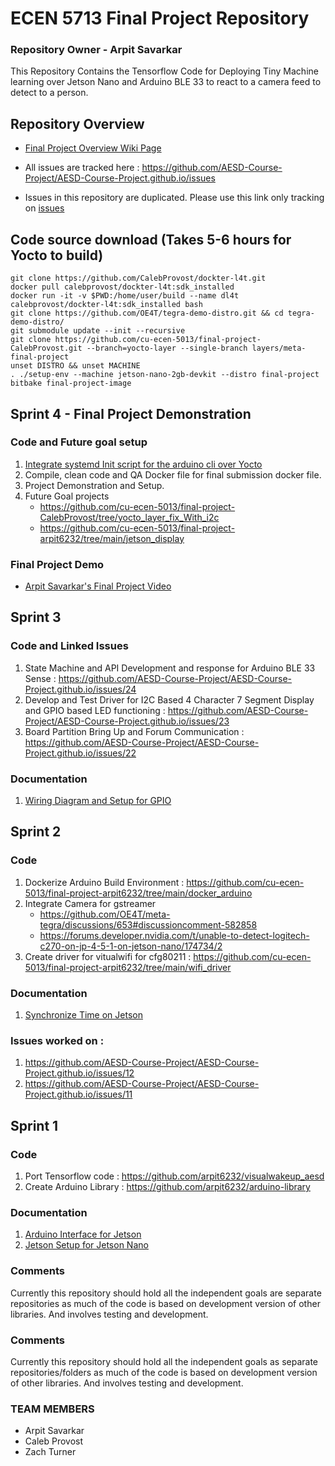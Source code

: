 # ECEN 5713 Final Project Repository 

### Repository Owner - Arpit Savarkar 

This Repository Contains the Tensorflow Code for Deploying Tiny Machine learning over Jetson Nano and Arduino BLE 33 to react to a camera feed to detect to a person. 

## Repository Overview 
- [Final Project Overview Wiki Page](https://github.com/AESD-Course-Project/AESD-Course-Project.github.io/wiki/Project-Overview)

- All issues are tracked here : https://github.com/AESD-Course-Project/AESD-Course-Project.github.io/issues

- Issues in this repository are duplicated. Please use this link only tracking on [issues](https://github.com/AESD-Course-Project/AESD-Course-Project.github.io/issues)

## Code source download (Takes 5-6 hours for Yocto to build)
```
git clone https://github.com/CalebProvost/dockter-l4t.git
docker pull calebprovost/dockter-l4t:sdk_installed
docker run -it -v $PWD:/home/user/build --name dl4t calebprovost/dockter-l4t:sdk_installed bash
git clone https://github.com/OE4T/tegra-demo-distro.git && cd tegra-demo-distro/
git submodule update --init --recursive
git clone https://github.com/cu-ecen-5013/final-project-CalebProvost.git --branch=yocto-layer --single-branch layers/meta-final-project
unset DISTRO && unset MACHINE
. ./setup-env --machine jetson-nano-2gb-devkit --distro final-project
bitbake final-project-image
```

## Sprint 4 - Final Project Demonstration 

### Code and Future goal setup

1. [Integrate systemd Init script for the arduino cli over Yocto](https://github.com/cu-ecen-5013/final-project-CalebProvost/commit/1638714ecaf2a8d41b95062672a6b2827731ebb1)
2. Compile, clean code and QA Docker file for final submission docker file.
3. Project Demonstration and Setup.
4. Future Goal projects
    - https://github.com/cu-ecen-5013/final-project-CalebProvost/tree/yocto_layer_fix_With_i2c
    - https://github.com/cu-ecen-5013/final-project-arpit6232/tree/main/jetson_display

### Final Project Demo 
- [Arpit Savarkar's Final Project Video](https://github.com/AESD-Course-Project/AESD-Course-Project.github.io/wiki/Arpit-Savarkar's-Final-Project-Video)

## Sprint 3

### Code and Linked Issues
1. State Machine and API Development and response for Arduino BLE 33 Sense : https://github.com/AESD-Course-Project/AESD-Course-Project.github.io/issues/24
2. Develop and Test Driver for I2C Based 4 Character 7 Segment Display and GPIO based LED functioning : https://github.com/AESD-Course-Project/AESD-Course-Project.github.io/issues/23
3. Board Partition Bring Up and Forum Communication : https://github.com/AESD-Course-Project/AESD-Course-Project.github.io/issues/22

### Documentation 
1. [Wiring Diagram and Setup for GPIO](https://github.com/AESD-Course-Project/AESD-Course-Project.github.io/blob/master/src/GPIO_setup.md)

## Sprint 2 

### Code
1. Dockerize Arduino Build Environment : https://github.com/cu-ecen-5013/final-project-arpit6232/tree/main/docker_arduino
2. Integrate Camera for gstreamer 
    - https://github.com/OE4T/meta-tegra/discussions/653#discussioncomment-582858
    - https://forums.developer.nvidia.com/t/unable-to-detect-logitech-c270-on-jp-4-5-1-on-jetson-nano/174734/2
3. Create driver for vitualwifi for cfg80211 : https://github.com/cu-ecen-5013/final-project-arpit6232/tree/main/wifi_driver

### Documentation
1. [Synchronize Time on Jetson](https://github.com/cu-ecen-5013/final-project-arpit6232/blob/reset_jetson_time/date-sync.md)

### Issues worked on :
1. https://github.com/AESD-Course-Project/AESD-Course-Project.github.io/issues/12
2. https://github.com/AESD-Course-Project/AESD-Course-Project.github.io/issues/11

## Sprint 1 

### Code
1. Port Tensorflow code : https://github.com/arpit6232/visualwakeup_aesd
2. Create Arduino Library : https://github.com/arpit6232/arduino-library

### Documentation
1. [Arduino Interface for Jetson](docs/arduino_setup.md)
2. [Jetson Setup for Jetson Nano](install_jetson_yocto.md)

### Comments 
Currently this repository should hold all the independent goals are separate repositories as much of the code is based on development version of other libraries. And involves testing and development. 


### Comments 
Currently this repository should hold all the independent goals as separate repositories/folders as much of the code is based on development version of other libraries. And involves testing and development. 

### TEAM MEMBERS 
- Arpit Savarkar 
- Caleb Provost 
- Zach Turner 
